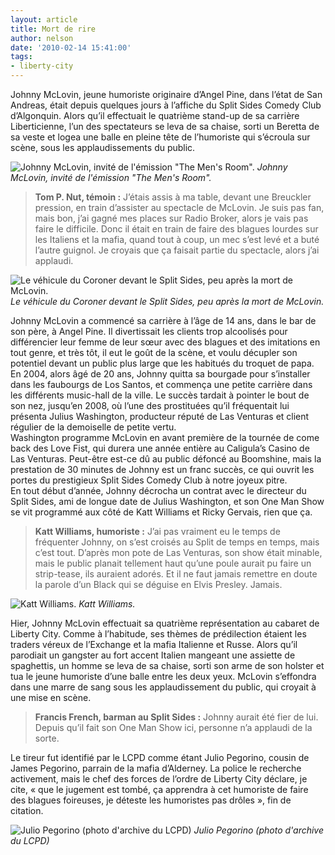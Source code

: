 ```yaml
---
layout: article
title: Mort de rire
author: nelson
date: '2010-02-14 15:41:00'
tags:
- liberty-city
---
```


Johnny McLovin, jeune humoriste originaire d’Angel Pine, dans l’état de San Andreas, était depuis quelques jours à l’affiche du Split Sides Comedy Club d’Algonquin. Alors qu’il effectuait le quatrième stand-up de sa carrière Liberticienne, l’un des spectateurs se leva de sa chaise, sorti un Beretta de sa veste et logea une balle en pleine tête de l’humoriste qui s’écroula sur scène, sous les applaudissements du public.

![Johnny McLovin, invité de l'émission "The Men's Room".](/content/images/2007/06/100213145103-Medium.jpg)
_Johnny McLovin, invité de l'émission "The Men's Room"._

> **Tom P. Nut, témoin :** J’étais assis à ma table, devant une Breuckler pression, en train d’assister au spectacle de McLovin. Je suis pas fan, mais bon, j’ai gagné mes places sur Radio Broker, alors je vais pas faire le difficile. Donc il était en train de faire des blagues lourdes sur les Italiens et la mafia, quand tout à coup, un mec s’est levé et a buté l’autre guignol. Je croyais que ça faisait partie du spectacle, alors j’ai applaudi.

![Le véhicule du Coroner devant le Split Sides, peu après la mort de McLovin.](/content/images/2007/06/100211104447-Medium.jpg)
_Le véhicule du Coroner devant le Split Sides, peu après la mort de McLovin._

Johnny McLovin a commencé sa carrière à l’âge de 14 ans, dans le bar de son père, à Angel Pine. Il divertissait les clients trop alcoolisés pour différencier leur femme de leur sœur avec des blagues et des imitations en tout genre, et très tôt, il eut le goût de la scène, et voulu décupler son potentiel devant un public plus large que les habitués du troquet de papa. En 2004, alors âgé de 20 ans, Johnny quitta sa bourgade pour s’installer dans les faubourgs de Los Santos, et commença une petite carrière dans les différents music-hall de la ville. Le succès tardait à pointer le bout de son nez, jusqu’en 2008, où l’une des prostituées qu’il fréquentait lui présenta Julius Washington, producteur réputé de Las Venturas et client régulier de la demoiselle de petite vertu.  
Washington programme McLovin en avant première de la tournée de come back des Love Fist, qui durera une année entière au Caligula’s Casino de Las Venturas. Peut-être est-ce dû au public défoncé au Boomshine, mais la prestation de 30 minutes de Johnny est un franc succès, ce qui ouvrit les portes du prestigieux Split Sides Comedy Club à notre joyeux pitre.  
En tout début d’année, Johnny décrocha un contrat avec le directeur du Split Sides, ami de longue date de Julius Washington, et son One Man Show se vit programmé aux côté de Katt Williams et Ricky Gervais, rien que ça.

> **Katt Williams, humoriste :** J’ai pas vraiment eu le temps de fréquenter Johnny, on s’est croisés au Split de temps en temps, mais c’est tout. D’après mon pote de Las Venturas, son show était minable, mais le public planait tellement haut qu’une poule aurait pu faire un strip-tease, ils auraient adorés. Et il ne faut jamais remettre en doute la parole d’un Black qui se déguise en Elvis Presley. Jamais.

![Katt Williams.](/content/images/2007/06/GTAIV-2010-02-13-14-45-26-06-Medium.jpg)
_Katt Williams._

Hier, Johnny McLovin effectuait sa quatrième représentation au cabaret de Liberty City. Comme à l’habitude, ses thèmes de prédilection étaient les traders véreux de l’Exchange et la mafia Italienne et Russe. Alors qu’il parodiait un gangster au fort accent Italien mangeant une assiette de spaghettis, un homme se leva de sa chaise, sorti son arme de son holster et tua le jeune humoriste d’une balle entre les deux yeux. McLovin s’effondra dans une marre de sang sous les applaudissement du public, qui croyait à une mise en scène.

> **Francis French, barman au Split Sides :** Johnny aurait été fier de lui. Depuis qu’il fait son One Man Show ici, personne n’a applaudi de la sorte.

Le tireur fut identifié par le LCPD comme étant Julio Pegorino, cousin de James Pegorino, parrain de la mafia d’Alderney. La police le recherche activement, mais le chef des forces de l’ordre de Liberty City déclare, je cite, « que le jugement est tombé, ça apprendra à cet humoriste de faire des blagues foireuses, je déteste les humoristes pas drôles », fin de citation.

![Julio Pegorino (photo d'archive du LCPD)](/content/images/2007/06/100211105141-Medium.jpg)
_Julio Pegorino (photo d'archive du LCPD)_